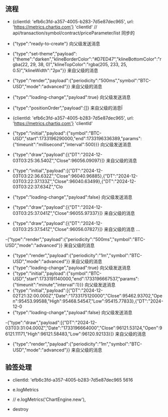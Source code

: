 ## 流程

- {clientId: 'efb6c3fd-a357-4005-b283-7d5e87dec965', url: 'https://metrics.chartiq.com'} 'clientId'  // api/transaction/symbol/contract/priceParameter/list  同步的

- {"type":"ready-to-create"} 向父级发送消息

- {"type":"set-theme","payload":{"theme":"darken","klineBorderColor":"#D7ED47","klineBottomColor":"rgba(22, 29, 38, 0)","klineTopColor":"rgba(205, 233, 25, 0.5)","klineWidth":"2px"}}  来自父级的消息

- {"type":"render","payload":{"periodicity":"500ms","symbol":"BTC-USD","mode":"advanced"}} 来自父级的消息

-  {"type":"loading-change","payload":true} 向父级发送消息

- {"type":"positionOrder","payload":[]} 来自父级的消息Ï


- {clientId: 'efb6c3fd-a357-4005-b283-7d5e87dec965', url: 'https://metrics.chartiq.com'} 'clientId'

- {"type":"initial","payload":{"symbol":"BTC-USD","start":1733196290000,"end":1733196336389,"params":{"timeunit":"millisecond","interval":500}}} 向父级发送消息

- {"type":"draw","payload":[{"DT":"2024-12-03T03:25:36.540Z","Close":96056.09097}]} 来自父级的消息

- {"type":"initial","payload":[{"DT":"2024-12-03T03:22:36.632Z","Close":96040.96885},{"DT":"2024-12-03T03:22:37.133Z","Close":96040.63499},{"DT":"2024-12-03T03:22:37.634Z","Clo 

- {"type":"loading-change","payload":false} 向父级发送消息
- {"type":"draw","payload":[{"DT":"2024-12-03T03:25:37.041Z","Close":96055.97337}]} 来自父级的消息
- {"type":"draw","payload":[{"DT":"2024-12-03T03:25:37.541Z","Close":96056.07827}]} 来自父级的消息
...

-{"type":"render","payload":{"periodicity":"500ms","symbol":"BTC-USD","mode":"advanced"}} 来自父级的消息



- {"type":"render","payload":{"periodicity":"1m","symbol":"BTC-USD","mode":"advanced"}} 来自父级的消息
- {"type":"loading-change","payload":true} 向父级发送消息
- {"type":"initial","payload":{"symbol":"BTC-USD","start":1733191140000,"end":1733196667537,"params":{"timeunit":"minute","interval":1}}} 向父级发送消息
- {"type":"initial","payload":[{"DT":"2024-12-02T21:32:00.000Z","Date":"1733175120000","Close":95462.93702,"Open":95453.99588,"High":95468.54547,"Low":95415.77833},{"DT":"2024-12-0
- {"type":"loading-change","payload":false} 向父级发送消息

-{"type":"draw","payload":[{"DT":"2024-12-03T03:31:04.000Z","Date":"1733196664000","Close":96121.53124,"Open":96121.11171,"High":96121.58483,"Low":96120.92133}]} 来自父级的消息 

- {"type":"render","payload":{"periodicity":"1m","symbol":"BTC-USD","mode":"advanced"}} 来自父级的消息


## 验签处理

- clientId: 'efb6c3fd-a357-4005-b283-7d5e87dec965  5616

- e.logMetrics
 
- // e.logMetrics('ChartEngine.new'),

- destroy































